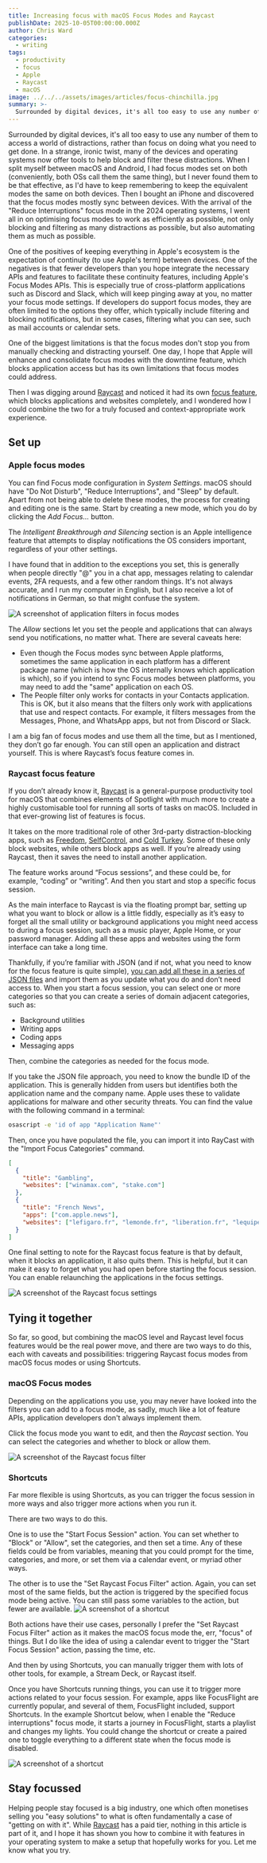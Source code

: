 ```yaml
---
title: Increasing focus with macOS Focus Modes and Raycast
publishDate: 2025-10-05T00:00:00.000Z
author: Chris Ward
categories:
  - writing
tags:
  - productivity
  - focus
  - Apple
  - Raycast
  - macOS
image: ../../../assets/images/articles/focus-chinchilla.jpg
summary: >-
  Surrounded by digital devices, it's all too easy to use any number of them to access a world of distractions, rather than focus on doing what you need to get done. In a strange, ironic twist, many of the devices and operating systems now offer tools to help block and filter these distractions. When I split myself between macOS and Android, I had focus modes set on both (conveniently, both OSs call them the same thing), but I never found them to be that effective, as I'd have to keep remembering to keep the equivalent modes the same on both devices. Then I bought an iPhone and discovered that the focus modes mostly sync between devices.  With the arrival of the "Reduce Interruptions" focus mode in the 2024 operating systems, I went all in on optimising focus modes to work as efficiently as possible, not only blocking and filtering as many distractions as possible, but also automating them as much as possible.
---
```


Surrounded by digital devices, it's all too easy to use any number of them to access a world of distractions, rather than focus on doing what you need to get done. In a strange, ironic twist, many of the devices and operating systems now offer tools to help block and filter these distractions. When I split myself between macOS and Android, I had focus modes set on both (conveniently, both OSs call them the same thing), but I never found them to be that effective, as I'd have to keep remembering to keep the equivalent modes the same on both devices. Then I bought an iPhone and discovered that the focus modes mostly sync between devices. With the arrival of the "Reduce Interruptions" focus mode in the 2024 operating systems, I went all in on optimising focus modes to work as efficiently as possible, not only blocking and filtering as many distractions as possible, but also automating them as much as possible.

One of the positives of keeping everything in Apple's ecosystem is the expectation of continuity (to use Apple's term) between devices. One of the negatives is that fewer developers than you hope integrate the necessary APIs and features to facilitate these continuity features, including Apple's Focus Modes APIs. This is especially true of cross-platform applications such as Discord and Slack, which will keep pinging away at you, no matter your focus mode settings. If developers do support focus modes, they are often limited to the options they offer, which typically include filtering and blocking notifications, but in some cases, filtering what you can see, such as mail accounts or calendar sets.

One of the biggest limitations is that the focus modes don't stop you from manually checking and distracting yourself. One day, I hope that Apple will enhance and consolidate focus modes with the downtime feature, which blocks application access but has its own limitations that focus modes could address.

Then I was digging around [Raycast](https//go.chrischinchilla.com/raycast) and noticed it had its own [focus feature](https://www.raycast.com/core-features/focus), which blocks applications and websites completely, and I wondered how I could combine the two for a truly focused and context-appropriate work experience.

## Set up

### Apple focus modes

You can find Focus mode configuration in _System Settings_. macOS should have "Do Not Disturb", "Reduce Interruptions", and "Sleep" by default. Apart from not being able to delete these modes, the process for creating and editing one is the same. Start by creating a new mode, which you do by clicking the _Add Focus…_ button.

The _Intelligent Breakthrough and Silencing_ section is an Apple intelligence feature that attempts to display notifications the OS considers important, regardless of your other settings.

I have found that in addition to the exceptions you set, this is generally when people directly "@" you in a chat app, messages relating to calendar events, 2FA requests, and a few other random things. It's not always accurate, and I run my computer in English, but I also receive a lot of notifications in German, so that might confuse the system.

![A screenshot of application filters in focus modes](../../../assets/images/articles/focus-app-filters.jpeg)

The _Allow_ sections let you set the people and applications that can always send you notifications, no matter what. There are several caveats here:

- Even though the Focus modes sync between Apple platforms, sometimes the same application in each platform has a different package name (which is how the OS internally knows which application is which), so if you intend to sync Focus modes between platforms, you may need to add the "same" application on each OS.
- The People filter only works for contacts in your Contacts application. This is OK, but it also means that the filters only work with applications that use and respect contacts. For example, it filters messages from the Messages, Phone, and WhatsApp apps, but not from Discord or Slack.

I am a big fan of focus modes and use them all the time, but as I mentioned, they don’t go far enough. You can still open an application and distract yourself. This is where Raycast’s focus feature comes in.

### Raycast focus feature

If you don’t already know it, [Raycast](https://go.chrischinchilla.com/raycast) is a general-purpose productivity tool for macOS that combines elements of Spotlight with much more to create a highly customisable tool for running all sorts of tasks on macOS. Included in that ever-growing list of features is focus.

It takes on the more traditional role of other 3rd-party distraction-blocking apps, such as [Freedom](https://freedom.to), [SelfControl](https://selfcontrolapp.com), and [Cold Turkey](https://getcoldturkey.com). Some of these only block websites, while others block apps as well. If you’re already using Raycast, then it saves the need to install another application.

The feature works around “Focus sessions”, and these could be, for example, “coding” or “writing”. And then you start and stop a specific focus session.

As the main interface to Raycast is via the floating prompt bar, setting up what you want to block or allow is a little fiddly, especially as it’s easy to forget all the small utility or background applications you might need access to during a focus session, such as a music player, Apple Home, or your password manager. Adding all these apps and websites using the form interface can take a long time.

Thankfully, if you’re familiar with JSON (and if not, what you need to know for the focus feature is quite simple), [you can add all these in a series of JSON files](https://manual.raycast.com/focus/how-to-import-focus-categories) and import them as you update what you do and don’t need access to. When you start a focus session, you can select one or more categories so that you can create a series of domain adjacent categories, such as:

- Background utilities
- Writing apps
- Coding apps
- Messaging apps

Then, combine the categories as needed for the focus mode.

If you take the JSON file approach, you need to know the bundle ID of the application. This is generally hidden from users but identifies both the application name and the company name. Apple uses these to validate applications for malware and other security threats. You can find the value with the following command in a terminal:

```bash
osascript -e 'id of app "Application Name"'
```

Then, once you have populated the file, you can import it into RayCast with the "Import Focus Categories" command.

```json
[
  {
    "title": "Gambling",
    "websites": ["winamax.com", "stake.com"]
  },
  {
    "title": "French News",
    "apps": ["com.apple.news"],
    "websites": ["lefigaro.fr", "lemonde.fr", "liberation.fr", "lequipe.fr"]
  }
]
```

One final setting to note for the Raycast focus feature is that by default, when it blocks an application, it also quits them. This is helpful, but it can make it easy to forget what you had open before starting the focus session. You can enable relaunching the applications in the focus settings.

![A screenshot of the Raycast focus settings](../../../assets/images/articles/raycast-focus-quit.png)

## Tying it together

So far, so good, but combining the macOS level and Raycast level focus features would be the real power move, and there are two ways to do this, each with caveats and possibilities: triggering Raycast focus modes from macOS focus modes or using Shortcuts.

### macOS Focus modes

Depending on the applications you use, you may never have looked into the filters you can add to a focus mode, as sadly, much like a lot of feature APIs, application developers don't always implement them.

Click the focus mode you want to edit, and then the _Raycast_ section. You can select the categories and whether to block or allow them.

![A screenshot of the Raycast focus filter](../../../assets/images/articles/add-raycast-focus-filter.jpeg)

### Shortcuts

Far more flexible is using Shortcuts, as you can trigger the focus session in more ways and also trigger more actions when you run it.

There are two ways to do this.

One is to use the "Start Focus Session" action. You can set whether to "Block" or "Allow", set the categories, and then set a time. Any of these fields could be from variables, meaning that you could prompt for the time, categories, and more, or set them via a calendar event, or myriad other ways.

The other is to use the "Set Raycast Focus Filter" action. Again, you can set most of the same fields, but the action is triggered by the specified focus mode being active. You can still pass some variables to the action, but fewer are available.
![A screenshot of a shortcut](../../../assets/images/articles/focus-shortcut.jpeg)

Both actions have their use cases, personally I prefer the "Set Raycast Focus Filter" action as it makes the macOS focus mode the, err, "focus" of things. But I do like the idea of using a calendar event to trigger the "Start Focus Session" action, passing the time, etc.

And then by using Shortcuts, you can manually trigger them with lots of other tools, for example, a Stream Deck, or Raycast itself.

Once you have Shortcuts running things, you can use it to trigger more actions related to your focus session. For example, apps like FocusFlight are currently popular, and several of them, FocusFlight included, support Shortcuts. In the example Shortcut below, when I enable the "Reduce interruptions" focus mode, it starts a journey in FocusFlight, starts a playlist and changes my lights. You could change the shortcut or create a paired one to toggle everything to a different state when the focus mode is disabled.

![A screenshot of a shortcut](../../../assets/images/articles/focus-shortcut-example.jpeg)

## Stay focussed

Helping people stay focused is a big industry, one which often monetises selling you "easy solutions" to what is often fundamentally a case of "getting on with it". While [Raycast](https://go.chrischinchilla.com/raycast) has a paid tier, nothing in this article is part of it, and I hope it has shown you how to combine it with features in your operating system to make a setup that hopefully works for you. Let me know what you try.
